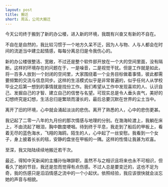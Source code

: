 ```yaml
---
layout: post
title: 搬迁
short: 周五，公司大搬迁
---
```


今天公司终于搬到了新的办公楼，进入新的环境，我既有兴奋又有新的不自在。

不自在是自然的，我比较习惯于一个地方久呆不迁，因为人与物、人与人都会在时间的流逝当中建立起情感，每每分离总归是令我伤心的。

新的办公楼很整洁、宽敞，不过还是整个软件部开放在一个大的空间里面，没有隔断。这样的环境存在的问题在于，一是噪音，二是视觉干扰。但是工作就是如此，将一百多人放到一个封闭的空间里，大家围绕着一个业务目标做着事情，彼此都需要频繁的交流与信息同步。这样的生活模式似乎是非常普遍的，似乎任何人从学校毕业之后第一想到的事情就是找份工作。我们希望从工作中发现喜欢的人、认识自己、发掘自己的才智、建立自己的信誉与名望。可现实总是令人垂头丧气，美好的幻想终究是幻想，生活总归是繁琐而漫长的，最后总要沉默在世界的尘土当中。

离开了旧的环境，心中就会涌起淡淡的悲伤。离开了熟悉的人，心中的悲伤更甚。

我记起了二零一八年的九月份的那次情感与地理的分别。在渤海轮渡上，我躺在床上，不由流起了眼泪，胸中数度哽咽。待到终于平息，我走到了船后的甲板上，看着无尽的蓝色海水，飞翔的海鸥，陌生的人，心中起了一丝安慰。我看到一个女子，身上披着长长的毯，安静的盘坐在甲板的一隅。这样的性情让我甚为欢喜。

至深，我又陆陆续续地搬迁若干次。

最近，得知中天新闻的主播孙怡琳辞职，虽然不与之相识且将来也永不可相识，但看久了她的节目，我还是忽而觉得有点伤感。不过人总是要变迁的，这也不足为奇，我的伤感只是滔滔情感之流中的一个小起伏。依照经验，我应该很快就会淡忘她的声音与相貌。
